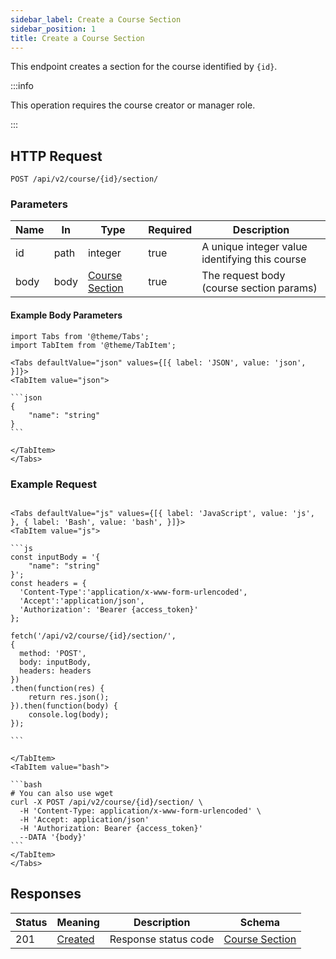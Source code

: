 ```yaml
---
sidebar_label: Create a Course Section
sidebar_position: 1
title: Create a Course Section
---
```


This endpoint creates a section for the course identified by `{id}`.

:::info

This operation requires the course creator or manager role.

:::

## HTTP Request

`POST /api/v2/course/{id}/section/`

### Parameters

| Name | In   | Type                                                           | Required | Description                                    |
|------|------|----------------------------------------------------------------|----------|------------------------------------------------|
| id   | path | integer                                                        | true     | A unique integer value identifying this course |
| body | body | [Course Section](/docs/apireference/v2/schemas/course_section) | true     | The request body (course section params)       |

#### Example Body Parameters

````mdx-code-block
import Tabs from '@theme/Tabs';
import TabItem from '@theme/TabItem';

<Tabs defaultValue="json" values={[{ label: 'JSON', value: 'json', }]}>
<TabItem value="json">

```json
{
    "name": "string"
}
```

</TabItem>
</Tabs>
````

### Example Request

````mdx-code-block

<Tabs defaultValue="js" values={[{ label: 'JavaScript', value: 'js', }, { label: 'Bash', value: 'bash', }]}>
<TabItem value="js">

```js
const inputBody = '{
    "name": "string"
}';
const headers = {
  'Content-Type':'application/x-www-form-urlencoded',
  'Accept':'application/json',
  'Authorization': 'Bearer {access_token}'
};

fetch('/api/v2/course/{id}/section/',
{
  method: 'POST',
  body: inputBody,
  headers: headers
})
.then(function(res) {
    return res.json();
}).then(function(body) {
    console.log(body);
});

```

</TabItem>
<TabItem value="bash">

```bash
# You can also use wget
curl -X POST /api/v2/course/{id}/section/ \
  -H 'Content-Type: application/x-www-form-urlencoded' \
  -H 'Accept: application/json'
  -H 'Authorization: Bearer {access_token}'
  --DATA '{body}'
```
</TabItem>
</Tabs>
````

## Responses

| Status | Meaning                                                      | Description          | Schema                                                         |
|--------|--------------------------------------------------------------|----------------------|----------------------------------------------------------------|
| 201    | [Created](https://tools.ietf.org/html/rfc7231#section-6.3.2) | Response status code | [Course Section](/docs/apireference/v2/schemas/course_section) |
